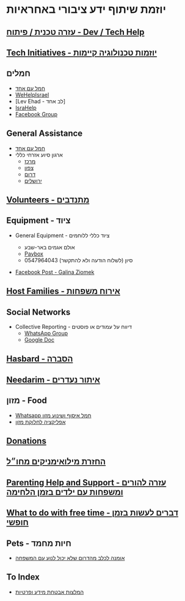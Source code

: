 ---
---
# **יוזמת שיתוף ידע ציבורי באחראיות**

## [עזרה טכנית / פיתוח - Dev / Tech Help](./contribute)

## [Tech Initiatives - יוזמות טכנולוגיה קיימות](initiatives)

## חמלים

- [חמל עם אחד](<https://www.am-ehad.org/>)
- [WeHelpIsrael](<https://docs.google.com/document/d/1pzWWh7g2x-9FtDosL5msaeWjSZSZdE2deb803lk01xc/edit>)
- [Lev Ehad - לב אחד]
- [IsraHelp](<https://linktr.ee/israhelp>)
- [Facebook Group](<https://m.facebook.com/groups/780925150471197/?ref=share&mibextid=lURqYx>)

## General Assistance

- [חמל עם אחד](<https://www.am-ehad.org/>)
- ארגון סיוע אזרחי כללי
  - [מרכז](<https://chat.whatsapp.com/Bsy4Sc9jM4PIS64JD1aRnp>)
  - [צפון](<https://chat.whatsapp.com/GY2MwfFLaLwAfJbydxte2X>)
  - [דרום](<https://chat.whatsapp.com/ChDI2XilcBSCuQG1ZIzQQp>)
  - [ירושלים](<https://chat.whatsapp.com/BS2qZmtb9zGEdRgrqZlW9h>)

## [Volunteers - מתנדבים](./volunteers)

## Equipment - ציוד

- General Equipment - ציוד כללי ללוחמים
  - אולם אגמים באר-שבע
  - [Paybox](<https://payboxapp.page.link/NLesi4pdokUjxYeEA>)
  - 0547964043 סיון  (לשלוח הודעה ולא להתקשר)

- [Facebook Post - Galina Ziomek](<https://www.facebook.com/100000484874028/posts/pfbid0aWdLhUrdK7eXVsDXHUBW2CpSKiefP3xfBMaDVKhfd6snV5fdwrztafJwu4xzVvX4l/?mibextid=Nif5oz>)

## [Host Families - אירוח משפחות](./host-family)

## Social Networks

- Collective Reporting - דיווח על עמודים או פוסטים
  - [WhatsApp Group](<https://chat.whatsapp.com/IKrNlfjrV8O5tBuBMpPOmV>)
  - [Google Doc](<https://docs.google.com/spreadsheets/d/14tRgnIlJhyrSrKA4mTGSgrvvH7U3T8CLV30mDrsNxG8/edit#gid=0>)
  
## [Hasbard - הסברה](hasbara)

## [Needarim - איתור נעדרים](./needarim)

## מזון - Food

- [Whatsapp חמל איסוף ושינוע מזון](<https://chat.whatsapp.com/KPZ7JqQyBLG3OSvtGlUAdx>)
- [אפליקציה לחלוקת מזון](<https://salmaz.herokuapp.com/guest/events>)

## [Donations](./donations)

## [החזרת מילואימניקים מחו״ל](./miluimnikim-hul)

## [Parenting Help and Support - עזרה להורים ומשפחות עם ילדים בזמן הלחימה](parenting)

## [What to do with free time - דברים לעשות בזמן חופשי](./free-time)

## Pets - חיות מחמד

- [אומנה לכלב מהדרום שלא יכול לנוע עם המשפחה](<https://docs.google.com/document/d/19mhYz9AA2fhDI0-11gNPK_RWx2GXkrbFX3YlMLU-1Dw/edit#heading=h.8qbzp4y3fz7e>)

## To Index

- [המלצות אבטחת מידע ופרטיות](<https://docs.google.com/document/d/1WqZukKOUUrUclxlBluOYDqpSxgMIGuZQ0WBt7uunTFU/edit>)

